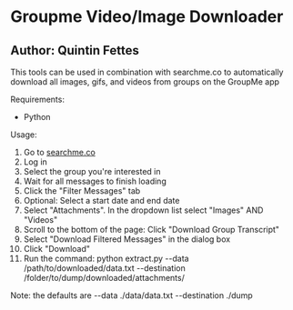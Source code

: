 # Groupme Video/Image Downloader
## Author: Quintin Fettes
This tools can be used in combination with searchme.co to automatically download all images, gifs, and videos from
groups on the GroupMe app

Requirements: 
* Python 

Usage:
1. Go to [searchme.co](https://searchme.co)
2. Log in
3. Select the group you're interested in
4. Wait for all messages to finish loading
5. Click the "Filter Messages" tab
6. Optional: Select a start date and end date
7. Select "Attachments". In the dropdown list select "Images" AND "Videos"
8. Scroll to the bottom of the page: Click "Download Group Transcript"
9. Select "Download Filtered Messages" in the dialog box
10. Click "Download"
11. Run the command: python extract.py --data /path/to/downloaded/data.txt --destination /folder/to/dump/downloaded/attachments/

Note: the defaults are --data ./data/data.txt --destination ./dump